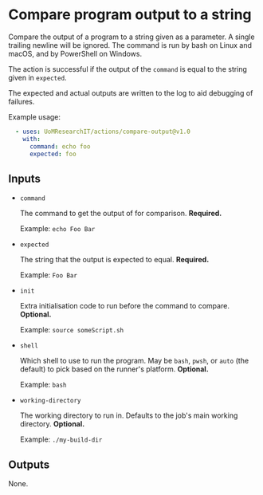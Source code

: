 # Compare program output to a string

Compare the output of a program to a string given as a parameter.
A single trailing newline will be ignored.
The command is run by bash on Linux and macOS, and by PowerShell on Windows.

The action is successful if the output of the `command` is equal to the string given in `expected`.

The expected and actual outputs are written to the log to aid debugging of failures.

Example usage:

```yml
  - uses: UoMResearchIT/actions/compare-output@v1.0
    with:
      command: echo foo
      expected: foo
```

## Inputs

* `command`

  The command to get the output of for comparison. **Required.**

  Example: `echo Foo Bar`

* `expected`

  The string that the output is expected to equal. **Required.**

  Example: `Foo Bar`

* `init`

  Extra initialisation code to run before the command to compare. **Optional.**

  Example: `source someScript.sh`

* `shell`

  Which shell to use to run the program.
  May be `bash`, `pwsh`, or `auto` (the default) to pick based on the runner's platform.  **Optional.**

  Example: `bash`

* `working-directory`

  The working directory to run in.
  Defaults to the job's main working directory.
  **Optional.**

  Example: `./my-build-dir`

## Outputs

None.
